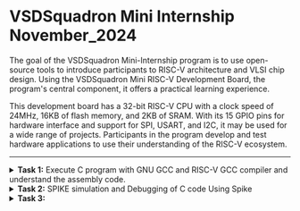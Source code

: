 # VSDSquadron Mini Internship November_2024
 The goal of the VSDSquadron Mini-Internship program is to use open-source tools to introduce participants to RISC-V architecture and VLSI chip design. Using the VSDSquadron Mini RISC-V Development Board, the program's central component, it offers a practical learning experience.

This development board has a 32-bit RISC-V CPU with a clock speed of 24MHz, 16KB of flash memory, and 2KB of SRAM. With its 15 GPIO pins for hardware interface and support for SPI, USART, and I2C, it may be used for a wide range of projects. Participants in the program develop and test hardware applications to use their understanding of the RISC-V ecosystem.<br />



***

<details>
<summary><b>Task 1:</b> Execute C program with GNU GCC and RISC-V GCC compiler and understand the assembly code. </summary><br />
  

  **1.Command for Installing Leafpad**<br />
  ```
  $ sudo apt install leafpad
  ```
  
  **2.Command for Opening Leafpad**<br />
  ```
  $ cd
  $ leafpad filename.c &
  ```
  Enter the C Code in the leafpad.
  
  ![git-1](https://github.com/user-attachments/assets/882a740c-66b9-4aa8-9a4b-b54c03f15fb2)

  
  **3.Commands to Compile and View the Output**<br />
  ```
  $ gcc filename.c
  $ cat filename.c
  $ ./a.out
  ```
  ![git-2](https://github.com/user-attachments/assets/8fc91ce4-b25e-411c-bc89-cb6063bc6f75)

  
  **4.Command for Compiling the Code using RISC-V Compiler**<br />
  ```
  $ riscv64-unknown-elf-gcc -O1 -mabi=lp64 -march=rv64i -o filename.o filename.c
  $ ls -ltr filename.o
  ```
  ![install risc-compiler](https://github.com/user-attachments/assets/51ba5cb7-bf72-4d54-a8a4-c232be45d780)
  

  **5.Command to View the Assembly Code**<br />
  ```
  $ riscv64-unknown-elf-objdump -d filename.o //Gives bunch of Code
  $ riscv64-unknown-elf-objdump -d filename.o | less // Gives Reduced Code
  /main //to view the main function of the code
  ```
  ![git-3](https://github.com/user-attachments/assets/98404d4b-6282-405d-9760-b2b09ec97016)

  ```
  To calculate the number of instructions:-
  101b0 - 10184 = 2c     //Hex format
  2c/4 = b = 11          //address are incremented by 4
  ```


  **6. Command to View the Assembly Code**<br />
  Same command as step-4 but replacing O1 with Ofast.
  ```
  $ riscv64-unknown-elf-gcc -Ofast -mabi=lp64 -march=rv64i -o filename.o filename.c
  $ riscv64-unknown-elf-objdump -d filename.o | less 
  /main 
  ```
  ![git-4](https://github.com/user-attachments/assets/d2b861aa-956a-46c4-a0c9-11246659428e)

  ```
  Calculating number of instructions:-
  100dc - 100b0 = 2c      // Hex format
  2c/4 = b = 11           // address are incremented by 4
  ```
  Same number of instructions as the command in step-4 (with O1).
  
</details>


<details>
<summary><b>Task 2:</b> SPIKE simulation and Debugging of C code Using Spike</summary>   
<br>

SPIKE SIMULATION
--------

SPIKE is a RISC-V simulator. In this task, we will check the output of the previous program (from task1 - ```sum1ton.o```) using the RISC-V Compiler with the spike command.

1. Debugging using the command:
    ```bash
    $ spike -d pk sum1ton.o
    ```
    ![Task-2-1](https://github.com/user-attachments/assets/9fa16c2f-6699-4426-bc1a-f68c3153afd5)

2. Assembly Language Program:
   
   ![Task-2-2](https://github.com/user-attachments/assets/cdf273bd-d94d-4b1f-92af-af6bbfb16c7d)

3. Debugger:

   ![Task-2-3](https://github.com/user-attachments/assets/663ef5cf-651f-44a8-b6e5-33ecd90bb569)

   ![Task-2-4](https://github.com/user-attachments/assets/e864276a-1242-49ab-bfc0-9db3db0755ce)

At address `100b4` the value of stack point before and after completion of the instruction is:
   - `sp` = `0x0000003ffffffb50`
   - `sp, sp, -16` = `0x0000003ffffffb40`

![Task-2-4(calc)](https://github.com/user-attachments/assets/2056bdb2-7875-4978-aeb6-441cf3594ab9)

Difference between stack point values = `10 (Hexadecimal)`, `16 (Decimal)`.

---

At address `100d8`, the program returns the sum = `55`.

<hr>

## About Instructions Used:

LUI (LOAD UPPER IMMEDIATE):
-
* This instruction is a key feature in RISC-V architecture. It is used to load a 20-bit immediate value into the upper 20 bits of a register, while setting the lower 12 bits to zero.
* Format - LUI rd, immediate [ rd- destination register, immediate- 20-bit immediate value to be loaded]
* The 20- bit immediate value is shifted left by 12 bits(appended with 12 zeros). The lower 12 bits of the destination register are set to zero. 

ADDI (ADD IMMEDIATE)
-
* This instruction is a common operation in RISC-V architecture.
* It performs an addition between a register and a sign-extended immediate value, storing the result in a destination register.
* Format- ADDI rd, rs1, immediate (rd- destination register, rs- source register, immediate- the immediate value to be added).


Application CODE:
--
Arithmetic Logic Unit (ALU):
--
An Arithmetic Logic Unit (ALU) is a fundamental building block of any processor, responsible for performing arithmetic and logic operations. This code simulates a simple ALU in C, which can execute basic operations like addition, subtraction, multiplication, and division. The operations are selected programmatically, and the results are displayed to demonstrate the functionality of the ALU. This program is designed to work across various compilers, including GCC and RISC-V GCC, ensuring platform compatibility and enabling easy testing on different hardware architectures.

The generated assembly code showcases how instructions are executed at a low level, highlighting the efficiency and simplicity of the RISC-V instruction set.

1.C-program :
-
```
Open leafpad in the terminal and write the C code.
Compile with C gcc compiler and check the output.
```
![Task-2-1(new code)](https://github.com/user-attachments/assets/dcf15d52-d269-49af-8876-ef47ed2b168b)

Now, compile with RISC-V GCC command. (Both -O1 and -Ofast).

![Task-2-2(new code)](https://github.com/user-attachments/assets/85246589-1255-4958-b7a3-17524b18d32e)

2.Assembly Program for the C code:
-
![Task-2-3(new code- assembly)](https://github.com/user-attachments/assets/2a1d928f-f2b2-45e8-a325-b4772ad98eba)

# Assembly Instruction Breakdown:

### **1. `lui a0,0x21`**
- Load the upper immediate value `0x21` into the `a0` register.  
- This sets up the upper 20 bits of a memory address.

### **2. `addi sp,sp,-16`**
- Adjust the stack pointer (`sp`) by decreasing it by 16 bytes.  
- This reserves space on the stack for local variables or saved registers.

### **3. `li a1,15`**
- Load the immediate value `15` into register `a1`.  
- This prepares one of the operands for the ALU operation.

### **4. `addi a0,a0,560 # 21230 <__clzdi2+0x40>`**
- Add `560` to `a0`.  
- This completes the calculation of a memory address (`21230`) where data or a function resides.

### **5. `sd ra,8(sp)`**
- Store the return address (`ra`) at the memory location `sp + 8`.  
- This ensures the return address is preserved before a function call.

### **6. `jal ra,105e4 <printf>`**
- Jump to the `printf` function and save the next instruction's address into `ra`.  
- This outputs the ALU operation result.

### **7. `lui a0,0x21`**
- Reload the upper part of a new memory address into `a0`.

### **8. `li a1,5`**
- Load the immediate value `5` into register `a1`.  
- This is another operand for the ALU.

### **9. `addi a0,a0,576 # 21240 <__clzdi2+0x50>`**
- Add an offset of `576` to `a0`.  
- This calculates the next memory address.

### **10. `jal ra,105e4 <printf>`**
- Call `printf` to display the result of another ALU operation.

### **11. `lui a0,0x21`**
- Load the upper immediate value for another address.

### **12. `li a1,50`**
- Load the immediate value `50` into register `a1`.  
- This is used for the next ALU operation.

### **13. `addi a0,a0,600 # 21258 <__clzdi2+0x68>`**
- Add an offset of `600` to `a0`.  
- This prepares the memory address for another operation.

### **14. `jal ra,105e4 <printf>`**
- Call `printf` again to print the result.

### **15. `lui a0,0x21`**
- Reload the upper immediate value into `a0`.

### **16. `li a1,2`**
- Load the value `2` into `a1`.  
- This is another operand.

### **17. `addi a0,a0,624 # 21270 <__clzdi2+0x80>`**
- Add an offset of `624` to `a0`.  
- This sets up the memory address for the final operation.

### **18. `jal ra,105e4 <printf>`**
- Call `printf` to display the result of the final ALU operation.

### **19. `ld ra,8(sp)`**
- Load the return address (`ra`) from the stack.  
- This restores the return address for proper function exit.

### **20. `li a0,0`**
- Set the value in `a0` to `0`.  
- This is the return value of the `main` function (success).

### **21. `addi sp,sp,16`**
- Adjust the stack pointer back up by 16 bytes to deallocate local memory.

### **22. `ret`**
- Return from the function using the address in `ra`.
---

3.Debugging the Code
-
Command:
```
$ spike -d pk alu.o
```
![Task-2-4(new code-debugging)](https://github.com/user-attachments/assets/1fa5192b-f23e-4e4f-b535-7482199ed3ba)

Finally, the address ```10104``` returns the final output.

</details>


<details>
<summary><b>Task 3:</b>  </summary><br />
  

  **1.Various RISC-V instruction type are as follows:**<br />

  ## RISC-V Instruction Formats
  ```
   The RISC-V ISA defines the following instruction types:
   
   R-Type: Register-register operations
   I-Type: Immediate operations
   S-Type: Store instructions
   B-Type: Branch instructions
   U-Type: Upper immediate instructions
   J-Type: Jump instructions

  ```
### R-Type Instructions
<details>
<summary>R-Type Format</summary>
<ul>
  <li><strong>Bit Range:</strong></li>
  <ul>
    <li><strong>opcode:</strong> [0:6] - Specifies the operation type (e.g., arithmetic, logical).</li>
    <li><strong>rd:</strong> [7:11] - Destination register.</li>
    <li><strong>funct3:</strong> [12:14] - Specifies the operation (e.g., ADD, SUB).</li>
    <li><strong>rs1:</strong> [15:19] - First source register.</li>
    <li><strong>rs2:</strong> [20:24] - Second source register.</li>
    <li><strong>funct7:</strong> [25:31] - Additional operation specifier (e.g., ADD vs. SUB).</li>
  </ul>
  <br>
  <strong>Example:</strong> ADD rd, rs1, rs2 <br>
  <strong>Operation:</strong> Adds the values in rs1 and rs2 and stores the result in rd. <br>
  <strong>Opcode:</strong> 0110011
</ul>
</details>

---

### I-Type Instructions
<details>
<summary>I-Type Format</summary>
<ul>
  <li><strong>Bit Range:</strong></li>
  <ul>
    <li><strong>opcode:</strong> [0:6] - Specifies the operation type.</li>
    <li><strong>rd:</strong> [7:11] - Destination register.</li>
    <li><strong>funct3:</strong> [12:14] - Specifies the operation.</li>
    <li><strong>rs1:</strong> [15:19] - Source register.</li>
    <li><strong>imm[11:0]:</strong> [20:31] - 12-bit signed immediate value.</li>
  </ul>
  <br>
  <strong>Example:</strong> ADDI rd, rs1, imm <br>
  <strong>Operation:</strong> Adds an immediate value (imm) to rs1 and stores the result in rd. <br>
  <strong>Opcode:</strong> 0010011
</ul>
</details>

---

### S-Type Instructions
<details>
<summary>S-Type Format</summary>
<ul>
  <li><strong>Bit Range:</strong></li>
  <ul>
    <li><strong>opcode:</strong> [0:6] - Specifies the store operation.</li>
    <li><strong>imm[4:0]:</strong> [7:11] - Lower 5 bits of the immediate value.</li>
    <li><strong>funct3:</strong> [12:14] - Specifies the store operation (e.g., SW, SH).</li>
    <li><strong>rs1:</strong> [15:19] - Base address register.</li>
    <li><strong>rs2:</strong> [20:24] - Register whose value will be stored.</li>
    <li><strong>imm[11:5]:</strong> [25:31] - Upper 7 bits of the immediate value.</li>
  </ul>
  <br>
  <strong>Example:</strong> SW rs2, imm(rs1) <br>
  <strong>Operation:</strong> Stores the value in rs2 at the memory address calculated as rs1 + imm. <br>
  <strong>Opcode:</strong> 0100011
</ul>
</details>

---

### U-Type Instructions
<details>
<summary>U-Type Format</summary>
<ul>
  <li><strong>Bit Range:</strong></li>
  <ul>
    <li><strong>opcode:</strong> [0:6] - Specifies the type of instruction.</li>
    <li><strong>rd:</strong> [7:11] - Destination register.</li>
    <li><strong>imm[31:12]:</strong> [12:31] - 20-bit immediate value.</li>
  </ul>
  <br>
  <strong>Example:</strong> LUI rd, imm <br>
  <strong>Operation:</strong> Loads the upper 20 bits of imm into rd. <br>
  <strong>Opcode:</strong> 0110111
</ul>
</details>

---

### B-Type Instructions
<details>
<summary>B-Type Format</summary>
<ul>
  <li><strong>Bit Range:</strong></li>
  <ul>
    <li><strong>opcode:</strong> [0:6] - Specifies the branch operation.</li>
    <li><strong>imm[11]:</strong> [7] - Bit 11 of the branch offset.</li>
    <li><strong>imm[4:1]:</strong> [8:11] - Lower 4 bits of the branch offset.</li>
    <li><strong>funct3:</strong> [12:14] - Specifies the branch condition (e.g., BEQ, BNE).</li>
    <li><strong>rs1:</strong> [15:19] - First source register.</li>
    <li><strong>rs2:</strong> [20:24] - Second source register.</li>
    <li><strong>imm[10:5]:</strong> [25:30] - Bits 5–10 of the branch offset.</li>
    <li><strong>imm[12]:</strong> [31] - Bit 12 of the branch offset.</li>
  </ul>
  <br>
  <strong>Example:</strong> BEQ rs1, rs2, imm <br>
  <strong>Operation:</strong> Branches to PC + imm if rs1 == rs2. <br>
  <strong>Opcode:</strong> 1100011
</ul>
</details>

---

### J-Type Instructions
<details>
<summary>J-Type Format</summary>
<ul>
  <li><strong>Bit Range:</strong></li>
  <ul>
    <li><strong>opcode:</strong> [0:6] - Specifies the jump operation.</li>
    <li><strong>rd:</strong> [7:11] - Destination register to store the return address.</li>
    <li><strong>imm[19:12]:</strong> [12:19] - Bits 12–19 of the jump offset.</li>
    <li><strong>imm[11]:</strong> [20] - Bit 11 of the jump offset.</li>
    <li><strong>imm[10:1]:</strong> [21:30] - Bits 1–10 of the jump offset.</li>
    <li><strong>imm[20]:</strong> [31] - Bit 20 of the jump offset.</li>
  </ul>
  <br>
  <strong>Example:</strong> JAL rd, imm <br>
  <strong>Operation:</strong> Jumps to PC + imm and stores the return address in rd. <br>
  <strong>Opcode:</strong> 1101111
</ul>
</details>

---
  
  **2.15 unique RISC-V instrictions from the application code**<br />
      * To view the instructions , we should use the following commands to compile and view the assembly code.
  ```
  $ $ riscv64-unknown-elf-gcc -Ofast -mabi=lp64 -march=rv64i -o alu.o alu.c
  $ riscv64-unknown-elf-objdump -d alu.o | less 
  ```
  Following are the 15 instructions used in the application code: <br />
  ```
  
     | **Instruction**            | **Purpose**                                                                 |
   |-----------------------------|-----------------------------------------------------------------------------|
   | `lui a0,0x21`              | Load the upper immediate value `0x21` into the `a0` register.                |
   | `addi sp,sp,-16`           | Reserve 16 bytes on the stack by decrementing the stack pointer.             |
   | `li a1,15`                 | Load the immediate value `15` into the `a1` register (operand setup).        |
   | `sd ra,8(sp)`              | Store the return address (`ra`) to the stack for preserving state.           |
   | `jal ra,105e4 <printf>`    | Jump to the `printf` function to print the result and save the return addr.  |
   | `ld ra,8(sp)`              | Load the return address (`ra`) from the stack to restore state.              |
   | `addi a0,a0,560`           | Add an offset (`560`) to the address in `a0` for address calculation.        |
   | `li a1,5`                  | Load the immediate value `5` into the `a1` register.                         | 
   | `addi a0,a0,576`           | Add an offset (`576`) to the address in `a0`.                                |
   | `li a1,50`                 | Load the immediate value `50` into the `a1` register.                        |
   | `addi a0,a0,600`           | Add an offset (`600`) to the address in `a0`.                                |
   | `li a1,2`                  | Load the immediate value `2` into the `a1` register.                         |
   | `addi a0,a0,624`           | Add an offset (`624`) to the address in `a0`.                                |
   | `addi sp,sp,16`            | Deallocate 16 bytes from the stack by incrementing the stack pointer.        |
   | `ret`                      | Return from the function using the address in the `ra` register.             |

  ```

  **3.The following table shows the 32-bit instructions code for the above 15 instructions**<br />

</details>





 
